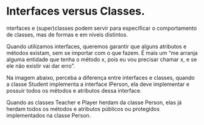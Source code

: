 # Interfaces versus Classes.


nterfaces e (super)classes podem servir para especificar o comportamento de classes, mas de formas e em níveis distintos.

Quando utilizamos interfaces, queremos garantir que alguns atributos e métodos existam, sem se importar com o que fazem. É mais um “me arranja alguma entidade que tenha o método x, pois eu vou precisar chamar x, e se ele não existir vai dar erro”.



Na imagem abaixo, perceba a diferença entre interfaces e classes, quando a classe Student implementa a interface IPerson, ela deve implementar e possuir todos os métodos e atributos dessa interface.

Quando as classes Teacher e Player herdam da classe Person, elas já herdam todos os métodos e atributos públicos ou protegidos implementados na classe Person.

